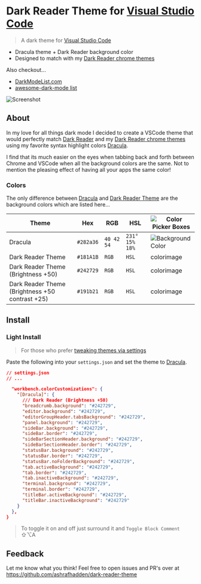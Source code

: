 <!-- TODO: Replace `Dark Reader Theme` link in Colors section w/ marketplace URL -->

# Dark Reader Theme for [Visual Studio Code](http://code.visualstudio.com)

> A dark theme for [Visual Studio Code](http://code.visualstudio.com)

- Dracula theme + Dark Reader background color
- Designed to match with my [Dark Reader chrome themes](https://www.themebeta.com/chrome/user/510929)

Also checkout...

- [DarkModeList.com](https://darkmodelist.com/)
- [awesome-dark-mode list](https://github.com/ashrafhadden/awesome-dark-mode)

![Screenshot](https://draculatheme.com/assets/img/screenshots/vscode.png)

## About

In my love for all things dark mode I decided to create a VSCode theme that would perfectly
match [Dark Reader](https://darkreader.org/) and my [Dark Reader chrome themes](https://www.themebeta.com/chrome/user/510929)
using my favorite syntax highlight colors [Dracula](https://draculatheme.com/).

I find that its much easier on the eyes when tabbing back and forth between Chrome and
VSCode when all the background colors are the same. Not to mention the pleasing effect
of having all your apps the same color!

### Colors

The only difference between [Dracula](https://marketplace.visualstudio.com/items?itemName=dracula-theme.theme-dracula)
and [Dark Reader Theme](https://github.com/ashrafhadden/dark-reader-theme) are the background colors which are listed here...

| Theme                                              | Hex       | RGB        | HSL            | ![Color Picker Boxes](https://draculatheme.com/assets/img/color-boxes/eyedropper.png) |
| -------------------------------------------------- | --------- | ---------- | -------------- | ------------------------------------------------------------------------------------- |
| Dracula                                            | `#282a36` | `40 42 54` | `231° 15% 18%` | ![Background Color](https://draculatheme.com/assets/img/color-boxes/background.png)   |
| Dark Reader Theme                                | `#181A1B` | `RGB`      | `HSL`          | colorimage                                                                            |
| Dark Reader Theme (Brightness +50)               | `#242729` | `RGB`      | `HSL`          | colorimage                                                                            |
| Dark Reader Theme (Brightness +50 contrast +25) | `#191b21` | `RGB`      | `HSL`          | colorimage                                                                            |

## Install

### Light Install
> For those who prefer [tweaking themes via settings](https://code.visualstudio.com/docs/getstarted/themes#_customizing-a-color-theme)

Paste the following into your `settings.json` and set the theme to [Dracula](https://marketplace.visualstudio.com/items?itemName=dracula-theme.theme-dracula).

```json
// settings.json
// ...

  "workbench.colorCustomizations": {
    "[Dracula]": {
      /// Dark Reader (Brightness +50)
      "breadcrumb.background": "#242729",
      "editor.background": "#242729",
      "editorGroupHeader.tabsBackground": "#242729",
      "panel.background": "#242729",
      "sideBar.background": "#242729",
      "sideBar.border": "#242729",
      "sideBarSectionHeader.background": "#242729",
      "sideBarSectionHeader.border": "#242729",
      "statusBar.background": "#242729",
      "statusBar.border": "#242729",
      "statusBar.noFolderBackground": "#242729",
      "tab.activeBackground": "#242729",
      "tab.border": "#242729",
      "tab.inactiveBackground": "#242729",
      "terminal.background": "#242729",
      "terminal.border": "#242729",
      "titleBar.activeBackground": "#242729",
      "titleBar.inactiveBackground": "#242729"
    }
  },
}

```
> To toggle it on and off just surround it and `Toggle Block Comment` ⇧⌥A

## Feedback

Let me know what you think! Feel free to open issues and PR's over at https://github.com/ashrafhadden/dark-reader-theme
